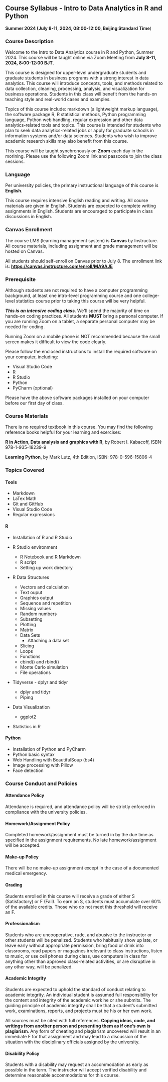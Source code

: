 ## Course Syllabus - Intro to Data Analytics in R and Python 

**Summer 2024 (July 8-11, 2024, 08:00-12:00, Beijing Standard Time**)

### Course Description

Welcome to the Intro to Data Analytics course in R and Python, Summer 2024. This course will be taught online via Zoom Meeting from **July 8-11, 2024, 8:00-12:00 BJT**.   

This course is designed for upper-level undergraduate students and graduate students in business programs with a strong interest in data analytics. This course will introduce concepts, tools, and methods related to data collection, cleaning, processing, analysis, and visualization for business operations. Students in this class will benefit from the hands-on teaching style and real-world cases and examples.  

Topics of this course include: markdown (a lightweight markup language), the software package R, R statistical methods, Python programming language, Python web handling, regular expression and other data analytics-related tools and topics. This course is intended for students who plan to seek data analytics-related jobs or apply for graduate schools in information systems and/or data sciences. Students who wish to improve academic research skills may also benefit from this course.  

This course will be taught synchronously on **Zoom** each day in the morining. Please use the following Zoom link and passcode to join the class sessions.  

### Language

Per university policies, the primary instructional language of this course is **English**.  

This course requires intensive English reading and writing. All course materials are given in English. Students are expected to complete writing assignments in English. Students are encouraged to participate in class discussions in English. 

### Canvas Enrollment

The course LMS (learning management system) is **Canvas** by Instructure. All course materials, including assignment and grade management will be hosted on Canvas. 

All students should self-enroll on Canvas prior to July 8. The enrollment link is: **https://canvas.instructure.com/enroll/MA9AJE** 

### Prerequisite

Although students are not required to have a computer programming background, at least one intro-level programming course and one college-level statistics course prior to taking this course will be very helpful.

***This is an intensive coding class***. We'll spend the majority of time on hands-on coding practices. All students **MUST** bring a personal computer. If you are running Zoom on a tablet, a separate personal computer may be needed for coding. 

Running Zoom on a mobile phone is NOT recommended because the small screen makes it difficult to view the code clearly.

Please follow the enclosed instructions to install the required software on your computer, including:

- Visual Studio Code
- R
- R Studio
- Python
- PyCharm (optional)

Please have the above software packages installed on your computer before our first day of class. 

### Course Materials

There is no required textbook in this course. You may find the following reference books helpful for your learning and exercises:

**R in Action, Data analysis and graphics with R**, by Robert I. Kabacoff, ISBN: 978-1-935-18239-9

**Learning Python**, by Mark Lutz, 4th Edition, ISBN: 978-0-596-15806-4

### Topics Covered

#### Tools

- Markdown
- LaTex Math
- Git and GitHub
- Visual Studio Code
- Regular expressions

#### R

- Installation of R and R Studio

- R Studio environment
  - R Notebook and R Markdown
  - R script
  - Setting up work directory

- R Data Structures
  - Vectors and calculation
  - Text ouput
  - Graphics output
  - Sequence and repetition
  - Missing values
  - Random numbers
  - Subsetting
  - Plotting
  - Matrix
  - Data Sets
    - Attaching a data set
  - Slicing
  - Loops
  - Functions
  - cbind() and rbind()
  - Monte Carlo simulation
  - File operations

- Tidyverse - dplyr and tidyr
  - dplyr and tidyr
  - Piping 

- Data Visualization
  - ggplot2

- Statistics in R

#### Python

- Installation of Python and PyCharm
- Python basic syntax
- Web Handling with BeautifulSoup (bs4)
- Image processing with Pillow
- Face detection

### Course Conduct and Policies 

#### Attendance Policy

Attendance is required, and attendance policy will be strictly enforced in compliance with the university policies.

#### Homework/Assignment Policy

Completed homework/assignment must be turned in by the due time as specified in the assignment requirements. No late homework/assignment will be accepted.

#### Make-up Policy

There will be no make-up assignment except in the case of a documented medical emergency.

#### Grading

Students enrolled in this course will receive a grade of either S (Satisfactory) or F (Fail). To earn an S, students must accumulate over 60% of the available credits. Those who do not meet this threshold will receive an F.

#### Professionalism

Students who are uncooperative, rude, and abusive to the instructor or other students will be penalized. Students who habitually show up late, or leave early without appropriate permission, bring food or drink into classrooms, read papers or magazines irrelevant to class instructions, listen to music, or use cell phones during class, use computers in class for anything other than approved class-related activities, or are disruptive in any other way, will be penalized.

#### Academic Integrity

Students are expected to uphold the standard of conduct relating to academic integrity. An individual student is assumed full responsibility for the content and integrity of the academic work he or she submits. The guiding principle of academic integrity shall be that a student’s submitted work, examinations, reports, and projects must be his or her own work.  

All sources must be cited with full references. **Copying ideas, code, and writings from another person and presenting them as if one’s own is plagiarism**. Any form of cheating and plagiarism uncovered will result in an immediate F for that assignment and may lead to a discussion of the situation with the disciplinary officials assigned by the university.

#### Disability Policy

Students with a disability may request an accommodation as early as possible in the term. The instructor will accept verified disability and determine reasonable accommodations for this course. 


